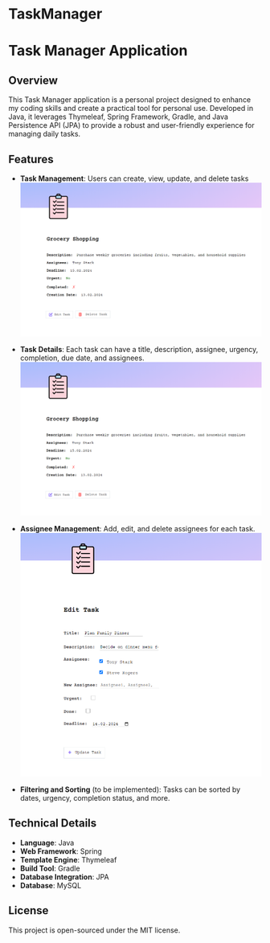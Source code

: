 # TaskManager

# Task Manager Application

## Overview

This Task Manager application is a personal project designed to enhance my coding skills and create a practical tool for personal use. Developed in Java, it leverages Thymeleaf, Spring Framework, Gradle, and Java Persistence API (JPA) to provide a robust and user-friendly experience for managing daily tasks.

## Features

- **Task Management**: Users can create, view, update, and delete tasks
  ![Alt text](Screenshots/taskManagement.png)

- **Task Details**: Each task can have a title, description, assignee, urgency, completion, due date, and assignees.
  ![Alt text](Screenshots/taskDetails.png)
- **Assignee Management**: Add, edit, and delete assignees for each task.
  ![Alt text](Screenshots/assigneeManagement.png)
- **Filtering and Sorting** (to be implemented): Tasks can be sorted by dates, urgency, completion status, and more.

## Technical Details

- **Language**: Java
- **Web Framework**: Spring
- **Template Engine**: Thymeleaf
- **Build Tool**: Gradle
- **Database Integration**: JPA
- **Database**: MySQL

## License

This project is open-sourced under the MIT license.
